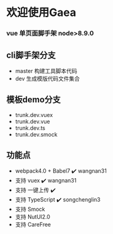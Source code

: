 # 欢迎使用Gaea
### vue 单页面脚手架 node>8.9.0
## cli脚手架分支
 - master  构建工具脚本代码
 - dev     生成模版代码文件集合

## 模板demo分支
- trunk.dev.vuex    
- trunk.dev.vue     
- trunk.dev.ts      
- trunk.dev.smock   


## 功能点
-  webpack4.0 + Babel7 ✔️ wangnan31
-  支持 vuex ✔️      wangnan31
-  支持 一键上传 ✔️
-  支持 TypeScript ✔️ songchenglin3
-  支持 Smock
-  支持 NutUI2.0
-  支持 CareFree  




